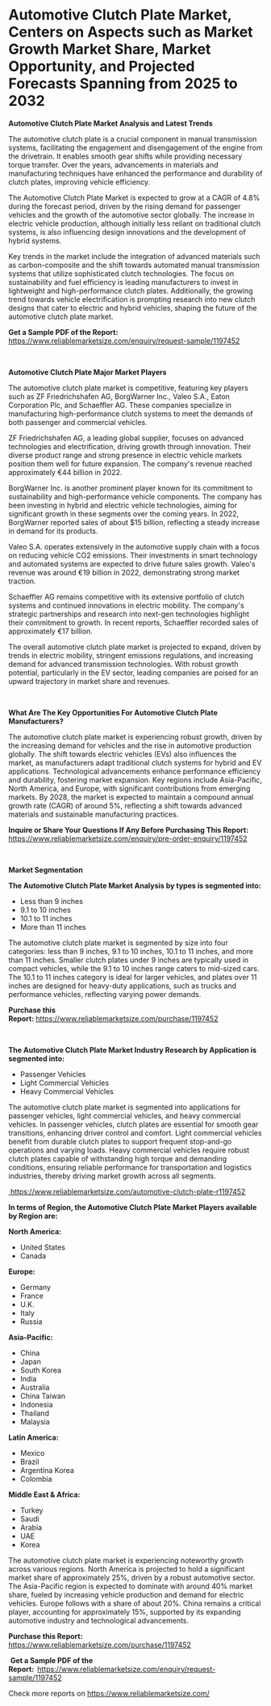 <p><h1>Automotive Clutch Plate Market, Centers on Aspects such as Market Growth Market Share, Market Opportunity, and Projected Forecasts Spanning from 2025 to 2032</h1></p><p><strong>Automotive Clutch Plate Market Analysis and Latest Trends</strong></p>
<p><p>The automotive clutch plate is a crucial component in manual transmission systems, facilitating the engagement and disengagement of the engine from the drivetrain. It enables smooth gear shifts while providing necessary torque transfer. Over the years, advancements in materials and manufacturing techniques have enhanced the performance and durability of clutch plates, improving vehicle efficiency.</p><p>The Automotive Clutch Plate Market is expected to grow at a CAGR of 4.8% during the forecast period, driven by the rising demand for passenger vehicles and the growth of the automotive sector globally. The increase in electric vehicle production, although initially less reliant on traditional clutch systems, is also influencing design innovations and the development of hybrid systems.</p><p>Key trends in the market include the integration of advanced materials such as carbon-composite and the shift towards automated manual transmission systems that utilize sophisticated clutch technologies. The focus on sustainability and fuel efficiency is leading manufacturers to invest in lightweight and high-performance clutch plates. Additionally, the growing trend towards vehicle electrification is prompting research into new clutch designs that cater to electric and hybrid vehicles, shaping the future of the automotive clutch plate market.</p></p>
<p><strong>Get a Sample PDF of the Report:&nbsp;</strong> <a href="https://www.reliablemarketsize.com/enquiry/request-sample/1197452?utm_campaign=2003&utm_medium=2&utm_source=Github&utm_content=ia&utm_term=28022025&utm_id=automotive-clutch-plate">https://www.reliablemarketsize.com/enquiry/request-sample/1197452</a></p>
<p>&nbsp;</p>
<p><strong>Automotive Clutch Plate Major Market Players</strong></p>
<p><p>The automotive clutch plate market is competitive, featuring key players such as ZF Friedrichshafen AG, BorgWarner Inc., Valeo S.A., Eaton Corporation Plc, and Schaeffler AG. These companies specialize in manufacturing high-performance clutch systems to meet the demands of both passenger and commercial vehicles.</p><p>ZF Friedrichshafen AG, a leading global supplier, focuses on advanced technologies and electrification, driving growth through innovation. Their diverse product range and strong presence in electric vehicle markets position them well for future expansion. The company's revenue reached approximately €44 billion in 2022.</p><p>BorgWarner Inc. is another prominent player known for its commitment to sustainability and high-performance vehicle components. The company has been investing in hybrid and electric vehicle technologies, aiming for significant growth in these segments over the coming years. In 2022, BorgWarner reported sales of about $15 billion, reflecting a steady increase in demand for its products.</p><p>Valeo S.A. operates extensively in the automotive supply chain with a focus on reducing vehicle CO2 emissions. Their investments in smart technology and automated systems are expected to drive future sales growth. Valeo's revenue was around €19 billion in 2022, demonstrating strong market traction.</p><p>Schaeffler AG remains competitive with its extensive portfolio of clutch systems and continued innovations in electric mobility. The company's strategic partnerships and research into next-gen technologies highlight their commitment to growth. In recent reports, Schaeffler recorded sales of approximately €17 billion.</p><p>The overall automotive clutch plate market is projected to expand, driven by trends in electric mobility, stringent emissions regulations, and increasing demand for advanced transmission technologies. With robust growth potential, particularly in the EV sector, leading companies are poised for an upward trajectory in market share and revenues.</p></p>
<p>&nbsp;</p>
<p><strong>What Are The Key Opportunities For Automotive Clutch Plate Manufacturers?</strong></p>
<p><p>The automotive clutch plate market is experiencing robust growth, driven by the increasing demand for vehicles and the rise in automotive production globally. The shift towards electric vehicles (EVs) also influences the market, as manufacturers adapt traditional clutch systems for hybrid and EV applications. Technological advancements enhance performance efficiency and durability, fostering market expansion. Key regions include Asia-Pacific, North America, and Europe, with significant contributions from emerging markets. By 2028, the market is expected to maintain a compound annual growth rate (CAGR) of around 5%, reflecting a shift towards advanced materials and sustainable manufacturing practices.</p></p>
<p><strong>Inquire or Share Your Questions If Any Before Purchasing This Report:</strong> <a href="https://www.reliablemarketsize.com/enquiry/pre-order-enquiry/1197452?utm_campaign=2003&utm_medium=2&utm_source=Github&utm_content=ia&utm_term=28022025&utm_id=automotive-clutch-plate">https://www.reliablemarketsize.com/enquiry/pre-order-enquiry/1197452</a></p>
<p>&nbsp;</p>
<p><strong>Market Segmentation</strong></p>
<p><strong>The Automotive Clutch Plate Market Analysis by types is segmented into:</strong></p>
<p><ul><li>Less than 9 inches</li><li>9.1 to 10 inches</li><li>10.1 to 11 inches</li><li>More than 11 inches</li></ul></p>
<p><p>The automotive clutch plate market is segmented by size into four categories: less than 9 inches, 9.1 to 10 inches, 10.1 to 11 inches, and more than 11 inches. Smaller clutch plates under 9 inches are typically used in compact vehicles, while the 9.1 to 10 inches range caters to mid-sized cars. The 10.1 to 11 inches category is ideal for larger vehicles, and plates over 11 inches are designed for heavy-duty applications, such as trucks and performance vehicles, reflecting varying power demands.</p></p>
<p><strong>Purchase this Report:&nbsp;</strong><a href="https://www.reliablemarketsize.com/purchase/1197452?utm_campaign=2003&utm_medium=2&utm_source=Github&utm_content=ia&utm_term=28022025&utm_id=automotive-clutch-plate">https://www.reliablemarketsize.com/purchase/1197452</a></p>
<p>&nbsp;</p>
<p><strong>The Automotive Clutch Plate Market Industry Research by Application is segmented into:</strong></p>
<p><ul><li>Passenger Vehicles</li><li>Light Commercial Vehicles</li><li>Heavy Commercial Vehicles</li></ul></p>
<p><p>The automotive clutch plate market is segmented into applications for passenger vehicles, light commercial vehicles, and heavy commercial vehicles. In passenger vehicles, clutch plates are essential for smooth gear transitions, enhancing driver control and comfort. Light commercial vehicles benefit from durable clutch plates to support frequent stop-and-go operations and varying loads. Heavy commercial vehicles require robust clutch plates capable of withstanding high torque and demanding conditions, ensuring reliable performance for transportation and logistics industries, thereby driving market growth across all segments.</p></p>
<p><a href="https://www.reliablemarketsize.com/automotive-clutch-plate-r1197452?utm_campaign=2003&utm_medium=2&utm_source=Github&utm_content=ia&utm_term=28022025&utm_id=automotive-clutch-plate">&nbsp;https://www.reliablemarketsize.com/automotive-clutch-plate-r1197452</a></p>
<p><strong>In terms of Region, the Automotive Clutch Plate Market Players available by Region are:</strong></p>
<p>
    <p> <strong> North America: </strong>
        <ul>
            <li>United States</li>
            <li>Canada</li>
        </ul>
        </p> 
    <p> <strong> Europe: </strong>
        <ul>
            <li>Germany</li>
            <li>France</li>
            <li>U.K.</li>
            <li>Italy</li>
            <li>Russia</li>
        </ul>
        </p> 
    <p> <strong> Asia-Pacific: </strong>
        <ul>
            <li>China</li>
            <li>Japan</li>
            <li>South Korea</li>
            <li>India</li>
            <li>Australia</li>
            <li>China Taiwan</li>
            <li>Indonesia</li>
            <li>Thailand</li>
            <li>Malaysia</li>
        </ul>
        </p> 
    <p> <strong> Latin America: </strong>
        <ul>
            <li>Mexico</li>
            <li>Brazil</li>
            <li>Argentina Korea</li>
            <li>Colombia</li>
        </ul>
        </p> 
    <p> <strong> Middle East & Africa: </strong>
        <ul>
            <li>Turkey</li>
            <li>Saudi</li>
            <li>Arabia</li>
            <li>UAE</li>
            <li>Korea</li>
        </ul>
    </p>
    </p>
<p><p>The automotive clutch plate market is experiencing noteworthy growth across various regions. North America is projected to hold a significant market share of approximately 25%, driven by a robust automotive sector. The Asia-Pacific region is expected to dominate with around 40% market share, fueled by increasing vehicle production and demand for electric vehicles. Europe follows with a share of about 20%. China remains a critical player, accounting for approximately 15%, supported by its expanding automotive industry and technological advancements.</p></p>
<p><strong>Purchase this Report: </strong><a href="https://www.reliablemarketsize.com/purchase/1197452?utm_campaign=2003&utm_medium=2&utm_source=Github&utm_content=ia&utm_term=28022025&utm_id=automotive-clutch-plate">https://www.reliablemarketsize.com/purchase/1197452</a></p>
<p>&nbsp;<strong>Get a Sample PDF of the Report:&nbsp;&nbsp;</strong><a href="https://www.reliablemarketsize.com/enquiry/request-sample/1197452?utm_campaign=2003&utm_medium=2&utm_source=Github&utm_content=ia&utm_term=28022025&utm_id=automotive-clutch-plate">https://www.reliablemarketsize.com/enquiry/request-sample/1197452</a></p>
<p><strong></strong></p>
<p>Check more reports on <a href="https://www.reliablemarketsize.com/?utm_campaign=2003&utm_medium=2&utm_source=Github&utm_content=ia&utm_term=28022025&utm_id=automotive-clutch-plate">https://www.reliablemarketsize.com/</a></p>
